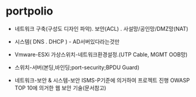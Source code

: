 # portpolio


* 네트워크 구축(구성도 디자인 파악). 보안(ACL) . 사설망/공인망/DMZ망(NAT)
* 시스템( DNS . DHCP ) - AD서버있다라는것만
* Vmware-ESXi 가상스위치-네트워크환경설정.(UTP Cable, MGMT OOB망)
* 스위치-서버(본딩,바인딩;port-security;BPDU Guard)


* 네트워크-보안 & 시스템-보안
ISMS-P기준에 의거하여 프로젝트 진행
OWASP TOP 10에 의거한 웹 보안 기술(문서참고)
